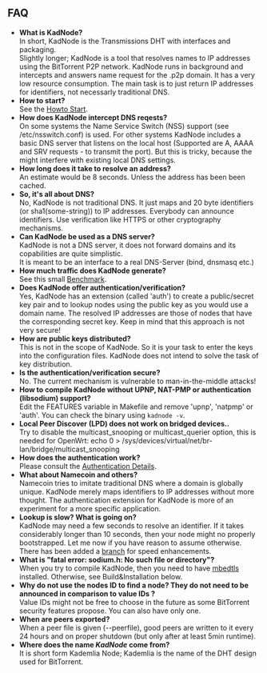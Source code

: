 ## FAQ
* **What is KadNode?**  
    In short, KadNode is the Transmissions DHT with interfaces and packaging.  
    Slightly longer; KadNode is a tool that resolves names to IP addresses using the BitTorrent P2P network.
    KadNode runs in background and intercepts and answers name request for the .p2p domain.
    It has a very low resource consumption. The main task is to just return IP addresses for identifiers,
    not necessarly traditional DNS.
* **How to start?**  
    See the [Howto Start](https://github.com/mwarning/KadNode/wiki/Start).
* **How does KadNode intercept DNS reqests?**  
    On some systems the Name Service Switch (NSS) support (see /etc/nsswitch.conf) is used. For other systems KadNode includes a basic DNS server that listens on the local host (Supported are A, AAAA and SRV requests - to transmit the port). But this is tricky, because the might interfere with existing local DNS settings.
* **How long does it take to resolve an address?**  
    An estimate would be 8 seconds. Unless the address has been been cached.
* **So, it's all about DNS?**  
    No, KadNode is not traditional DNS. It just maps and 20 byte identifiers (or sha1(some-string)) to IP addresses. Everybody can announce identifiers. Use verification like HTTPS or other cryptography mechanisms.
* **Can KadNode be used as a DNS server?**  
    KadNode is not a DNS server, it does not forward domains and its copabilities are quite simplistic.  
    It is meant to be an interface to a real DNS-Server (bind, dnsmasq etc.)
* **How much traffic does KadNode generate?**  
    See this small [Benchmark](https://github.com/mwarning/KadNode/wiki/traffic-consumption).
* **Does KadNode offer authentication/verification?**  
    Yes, KadNode has an extension (called 'auth') to create a public/secret key pair and to lookup nodes
using the public key as you would use a domain name. The resolved IP addresses are those of nodes that have the corresponding secret key. Keep in mind that this approach is not very secure!
* **How are public keys distributed?**  
    This is not in the scope of KadNode. So it is your task to enter the keys into the configuration files. KadNode does not intend to solve the task of key distribution.
* **Is the authentication/verification secure?**  
    No. The current mechanism is vulnerable to man-in-the-middle attacks!
* **How to compile KadNode without UPNP, NAT-PMP or authentication (libsodium) support?**  
    Edit the FEATURES variable in Makefile and remove 'upnp', 'natpmp' or 'auth'. You can check the binary using `kadnode -v`.
* **Local Peer Discover (LPD) does not work on bridged devices..**  
    Try to disable the multicast_snooping or multicast_querier option, this is needed for OpenWrt: echo 0 > /sys/devices/virtual/net/br-lan/bridge/multicast_snooping
* **How does the authentication work?**  
    Please consult the [Authentication Details](https://github.com/mwarning/KadNode/wiki/Cryptography-Details).
* **What about Namecoin and others?**  
    Namecoin tries to imitate traditional DNS where a domain is globally unique. KadNode merely maps identifiers to IP addresses without more thought. The authentication extension for KadNode is more of an experiment for a more specific application.
* **Lookup is slow? What is going on?**  
    KadNode may need a few seconds to resolve an identifier. If it takes considerably longer than 10 seconds, then your node might no properly bootstrapped. Let me now if you have reason to assume otherwise. There has been added a [branch](/mwarning/KadNode/commits/big_buckets) for speed enhancements.
* **What is "fatal error: sodium.h: No such file or directory"?**  
    When you try to compile KadNode, then you need to have [mbedtls](https://github.com/ARMmbed/mbedtls/) installed. Otherwise, see Build&Installation below.
* **Why do not use the nodes ID to find a node? They do not need to be announced in comparison to value IDs ?**  
    Value IDs might not be free to choose in the future as some BitTorrent security features propose. You can also have only one.
* **When are peers exported?**  
    When a peer file is given (--peerfile), good peers are written to it every 24 hours and on proper shutdown (but only after at least 5min runtime).
* **Where does the name *KadNode* come from?**  
    It is short form Kademlia Node; Kademlia is the name of the DHT design used for BitTorrent.

